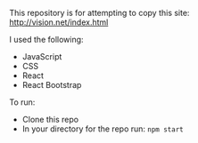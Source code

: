 This repository is for attempting to copy this site: http://vision.net/index.html

I used the following:
* JavaScript
* CSS
* React
* React Bootstrap

To run:
* Clone this repo
* In your directory for the repo run: `npm start`